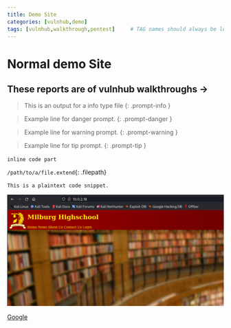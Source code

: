 ```yaml
---
title: Demo Site
categories: [vulnhub,demo]
tags: [vulnhub,walkthrough,pentest]     # TAG names should always be lowercase
---
```


# Normal demo Site

## These reports are of vulnhub walkthroughs ->     

> This is an output for a info type file
{: .prompt-info }

> Example line for danger prompt.
{: .prompt-danger }

> Example line for warning prompt.
{: .prompt-warning }

> Example line for tip prompt.
{: .prompt-tip }

	
`inline code part`


`/path/to/a/file.extend`{: .filepath}


```
This is a plaintext code snippet.
```

<!-- ![Test](/Vulnhub-Files/img/Bob/Untitled%203.png "Test") -->

<a href="Vulnhub-Files/img/Bob/Untitled%203.png"><img src="Vulnhub-Files/img/Bob/Untitled%203.png"></a>


[Google](https://google.com)
